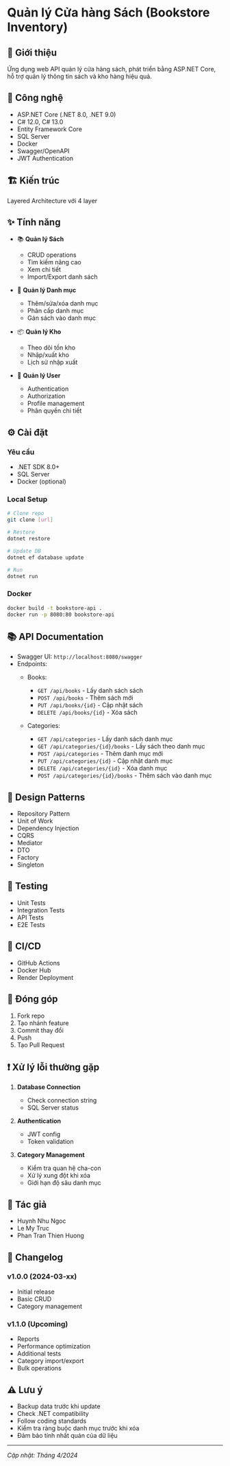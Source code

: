 # Quản lý Cửa hàng Sách (Bookstore Inventory)

## 📝 Giới thiệu
Ứng dụng web API quản lý cửa hàng sách, phát triển bằng ASP.NET Core, hỗ trợ quản lý thông tin sách và kho hàng hiệu quả.

## 🚀 Công nghệ
- ASP.NET Core (.NET 8.0, .NET 9.0)
- C# 12.0, C# 13.0
- Entity Framework Core
- SQL Server
- Docker
- Swagger/OpenAPI
- JWT Authentication

## 🏗️ Kiến trúc
Layered Architecture với 4 layer

## ✨ Tính năng
- 📚 **Quản lý Sách**
    - CRUD operations
    - Tìm kiếm nâng cao
    - Xem chi tiết
    - Import/Export danh sách

- 📑 **Quản lý Danh mục**
    - Thêm/sửa/xóa danh mục
    - Phân cấp danh mục
    - Gán sách vào danh mục

- 📦 **Quản lý Kho**
    - Theo dõi tồn kho
    - Nhập/xuất kho
    - Lịch sử nhập xuất

- 👥 **Quản lý User**
    - Authentication
    - Authorization
    - Profile management
    - Phân quyền chi tiết

## ⚙️ Cài đặt

### Yêu cầu
- .NET SDK 8.0+
- SQL Server
- Docker (optional)

### Local Setup
```bash
# Clone repo
git clone [url]

# Restore 
dotnet restore

# Update DB
dotnet ef database update

# Run
dotnet run
```

### Docker
```bash
docker build -t bookstore-api .
docker run -p 8080:80 bookstore-api
```

## 📚 API Documentation
- Swagger UI: `http://localhost:8080/swagger`
- Endpoints:
    - Books:
        - `GET /api/books` - Lấy danh sách sách
        - `POST /api/books` - Thêm sách mới
        - `PUT /api/books/{id}` - Cập nhật sách
        - `DELETE /api/books/{id}` - Xóa sách

    - Categories:
        - `GET /api/categories` - Lấy danh sách danh mục
        - `GET /api/categories/{id}/books` - Lấy sách theo danh mục
        - `POST /api/categories` - Thêm danh mục mới
        - `PUT /api/categories/{id}` - Cập nhật danh mục
        - `DELETE /api/categories/{id}` - Xóa danh mục
        - `POST /api/categories/{id}/books` - Thêm sách vào danh mục

## 🎯 Design Patterns
- Repository Pattern
- Unit of Work
- Dependency Injection
- CQRS
- Mediator
- DTO
- Factory
- Singleton

## 🧪 Testing
- Unit Tests
- Integration Tests
- API Tests
- E2E Tests

## 🔄 CI/CD
- GitHub Actions
- Docker Hub
- Render Deployment

## 🤝 Đóng góp
1. Fork repo
2. Tạo nhánh feature
3. Commit thay đổi
4. Push
5. Tạo Pull Request

## ❗ Xử lý lỗi thường gặp
1. **Database Connection**
    - Check connection string
    - SQL Server status

2. **Authentication**
    - JWT config
    - Token validation

3. **Category Management**
    - Kiểm tra quan hệ cha-con
    - Xử lý xung đột khi xóa
    - Giới hạn độ sâu danh mục

## 👤 Tác giả
- Huynh Nhu Ngoc
- Le My Truc
- Phan Tran Thien Huong

## 📝 Changelog

### v1.0.0 (2024-03-xx)
- Initial release
- Basic CRUD
- Category management

### v1.1.0 (Upcoming)
- Reports
- Performance optimization
- Additional tests
- Category import/export
- Bulk operations

## ⚠️ Lưu ý
- Backup data trước khi update
- Check .NET compatibility
- Follow coding standards
- Kiểm tra ràng buộc danh mục trước khi xóa
- Đảm bảo tính nhất quán của dữ liệu

---
*Cập nhật: Tháng 4/2024*
